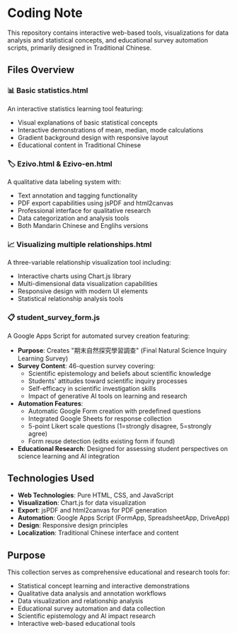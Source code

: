 # Coding Note

This repository contains interactive web-based tools, visualizations for data analysis and statistical concepts, and educational survey automation scripts, primarily designed in Traditional Chinese.

## Files Overview

### 📊 Basic statistics.html
An interactive statistics learning tool featuring:
- Visual explanations of basic statistical concepts
- Interactive demonstrations of mean, median, mode calculations
- Gradient background design with responsive layout
- Educational content in Traditional Chinese

### 🏷️ Ezivo.html & Ezivo-en.html
A qualitative data labeling system with:
- Text annotation and tagging functionality
- PDF export capabilities using jsPDF and html2canvas
- Professional interface for qualitative research
- Data categorization and analysis tools
- Both Mandarin Chinese and Englihs versions

### 📈 Visualizing multiple relationships.html
A three-variable relationship visualization tool including:
- Interactive charts using Chart.js library
- Multi-dimensional data visualization capabilities
- Responsive design with modern UI elements
- Statistical relationship analysis tools

### 📋 student_survey_form.js
A Google Apps Script for automated survey creation featuring:
- **Purpose**: Creates "期末自然探究學習調查" (Final Natural Science Inquiry Learning Survey)
- **Survey Content**: 46-question survey covering:
  - Scientific epistemology and beliefs about scientific knowledge
  - Students' attitudes toward scientific inquiry processes
  - Self-efficacy in scientific investigation skills
  - Impact of generative AI tools on learning and research
- **Automation Features**:
  - Automatic Google Form creation with predefined questions
  - Integrated Google Sheets for response collection
  - 5-point Likert scale questions (1=strongly disagree, 5=strongly agree)
  - Form reuse detection (edits existing form if found)
- **Educational Research**: Designed for assessing student perspectives on science learning and AI integration

## Technologies Used
- **Web Technologies**: Pure HTML, CSS, and JavaScript
- **Visualization**: Chart.js for data visualization
- **Export**: jsPDF and html2canvas for PDF generation
- **Automation**: Google Apps Script (FormApp, SpreadsheetApp, DriveApp)
- **Design**: Responsive design principles
- **Localization**: Traditional Chinese interface and content

## Purpose
This collection serves as comprehensive educational and research tools for:
- Statistical concept learning and interactive demonstrations
- Qualitative data analysis and annotation workflows  
- Data visualization and relationship analysis
- Educational survey automation and data collection
- Scientific epistemology and AI impact research
- Interactive web-based educational tools
